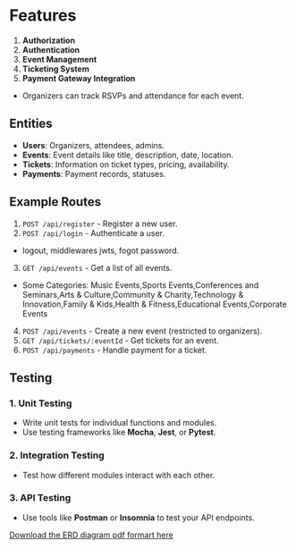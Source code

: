 # Features

1. **Authorization**
2. **Authentication**
3. **Event Management**
4. **Ticketing System**
5. **Payment Gateway Integration**
- Organizers can track RSVPs and attendance for each event.
## Entities

- **Users**: Organizers, attendees, admins.
- **Events**: Event details like title, description, date, location.
- **Tickets**: Information on ticket types, pricing, availability.
- **Payments**: Payment records, statuses.

## Example Routes

1. `POST /api/register` - Register a new user.
2. `POST /api/login` - Authenticate a user.
- logout, middlewares jwts, fogot password.
3. `GET /api/events` - Get a list of all events.
 - Some Categories: Music Events,Sports Events,Conferences and Seminars,Arts & Culture,Community & Charity,Technology & Innovation,Family & Kids,Health & Fitness,Educational Events,Corporate Events
4. `POST /api/events` - Create a new event (restricted to organizers).
5. `GET /api/tickets/:eventId` - Get tickets for an event.
6. `POST /api/payments` - Handle payment for a ticket.

## Testing

### 1. Unit Testing
- Write unit tests for individual functions and modules.
- Use testing frameworks like **Mocha**, **Jest**, or **Pytest**.

### 2. Integration Testing
- Test how different modules interact with each other.

### 3. API Testing
- Use tools like **Postman** or **Insomnia** to test your API endpoints.

[Download the ERD diagram pdf formart here](https://github.com/user-attachments/files/16923283/events.pdf)

